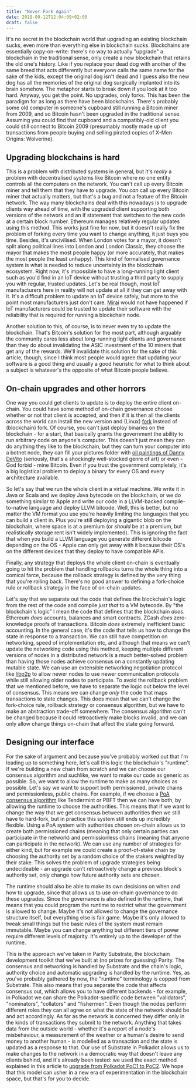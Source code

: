 ```yaml
---
title: "Never Fork Again"
date: 2018-09-12T12:04:09+02:00
draft: false
---
```


It's no secret in the blockchain world that upgrading an existing blockchain sucks, even more than everything else in blockchain sucks. Blockchains are essentially copy-on-write: there's no way to actually "upgrade" a blockchain in the traditional sense, only create a new blockchain that retains the old one's history. Like if you replace your dead dog with another of the same breed that acts differently but everyone calls the same name for the sake of the kids, except the original dog isn't dead and I guess also the new dog has all the memories of the original dog surgically implanted into its brain somehow. The metaphor starts to break down if you look at it too hard. Anyway, you get the point. No upgrades, only forks. This has been the paradigm for as long as there have been blockchains. There's probably some old computer in someone's cupboard still running a Bitcoin miner from 2009, and so Bitcoin hasn't been upgraded in the traditional sense. Assuming you could find that cupboard and a compatibly-old client you could still connect to Bitcoin 2009 (presumably mostly made up of transactions from people buying and selling pirated copies of X-Men Origins: Wolverine).

## Upgrading blockchains is hard

This is a problem with distributed systems in general, but it's _really_ a problem with decentralised systems like Bitcoin where no one entity controls all the computers on the network. You can't call up every Bitcoin miner and tell them that they have to upgrade. You _can_ call up every Bitcoin miner that actually matters, but that's a bug and not a feature of the Bitcoin network. The way many blockchains deal with this nowadays is to upgrade clients way ahead of time, with the upgraded client supporting both versions of the network and an if statement that switches to the new code at a certain block number. Ethereum manages relatively regular updates using this method. This works just fine for now, but it doesn't really fix the problem of forking every time you want to change anything, it just buys you time. Besides, it's uncivilised. When London votes for a mayor, it doesn't split along political lines into London and London Classic, they choose the mayor that makes the most people happy (or more accurately, that makes the most people the least unhappy). This kind of formalised governance system is what is needed to reduce uncertainty in the blockchain ecosystem. Right now, it's impossible to have a long-running light client such as you'd find in an IoT device without trusting a third party to supply you with regular, trusted updates. Let's be real though, most IoT manufacturers here in reality will not update at all if they can get away with it. It's a difficult problem to update an IoT device safely, but more to the point most manufacturers just don't care. [Mirai][mirai] would not have happened if IoT manufacturers could be trusted to update their software with the reliability that is required for running a blockchain node.

[mirai]: https://en.wikipedia.org/wiki/Mirai_(malware)

Another solution to this, of course, is to never even try to update the blockchain. That's Bitcoin's solution for the most part, although arguably the community cares less about long-running light clients and governance than they do about invalidating the ASIC investment of the 10 miners that get any of the rewards. We'll invalidate this solution for the sake of this article, though, since I think most people would agree that updating your software is a good thing and usually a good heuristic for what to think about a subject is whatever's the opposite of what Bitcoin people believe.

## On-chain upgrades and other horrors

One way you could get clients to update is to deploy the entire client on-chain. You could have some method of on-chain governance choose whether or not that client is accepted, and then if it is then all the clients across the world can install the new version and (Linux) [fork][linux-fork] instead of (blockchain) fork. Of course, you can't just deploy binaries on the blockchain - for a start, that basically grants the government the ability to run arbitrary code on anyone's computer. This doesn't just mean they can do anything they like to the blockchain, but they can turn your computer into a botnet node, they can fill your pictures folder with [oil paintings of Danny DeVito][danny-devito-paintings] (seriously, that's a shockingly well-stocked genre of art) or even - God forbid - mine Bitcoin. Even if you trust the government completely, it's a big logistical problem to deploy a binary for every OS and every architecture available.

[linux-fork]: http://man7.org/linux/man-pages/man2/fork.2.html
[danny-devito-paintings]: https://www.google.com/search?q=danny+devito+oil+painting&tbm=isch

So let's say that we run the whole client in a virtual machine. We write it in Java or Scala and we deploy Java bytecode on the blockchain, or we do something similar to Apple and write our code in a LLVM-backed compile-to-native language and deploy LLVM bitcode. Well, this is better, but no matter the VM format you use you're heavily limiting the languages that you can build a client in. Plus you're still deploying a gigantic blob on the blockchain, where space is at a premium (or _should_ be at a premium, but realistically storage rent isn't widely implemented). This is ignoring the fact that when you build a LLVM language you generate different bitcode depending on the OS - Apple can only get away with it because their OS's on the different devices that they deploy to have compatible APIs.

Finally, any strategy that deploys the whole client on-chain is eventually going to hit the problem that handling rollbacks turns the whole thing into a comical farce, because the rollback strategy is defined by the very thing that you're rolling back. There's no good answer to defining a fork-choice rule or rollback strategy in the face of on-chain updates.

Let's say that we separate out the code that defines the blockchain's logic from the rest of the code and compile _just that_ to a VM bytecode. By "the blockchain's logic" I mean the code that defines that the blockchain _does_. Ethereum _does_ accounts, balances and smart contracts. ZCash _does_ zero-knowledge proofs of transactions. Bitcoin _does_ extremely inefficient basic accounting. In the general case, it's the code that tells us how to change the state in response to a transaction. We can still have competition on networking, speed of implementation etc, and although that means we can't update the networking code using this method, keeping multiple different versions of nodes in a distributed network is a much better-solved problem than having those nodes achieve consensus on a constantly updating mutable state. We can use an extensible networking negotiation protocol like [libp2p][libp2p] to allow newer nodes to use newer communication protocols while still allowing older nodes to participate. To avoid the rollback problem that we mentioned before, we have to separate the logic out below the level of consensus. This means we can change _only_ the code that maps transactions to state changes. This does mean that we can't change the fork-choice rule, rollback strategy or consensus algorithm, but we have to make an abstraction trade-off somewhere. The consensus algorithm can't be changed because it could retroactively make blocks invalid, and we can only allow change things on-chain that affect the state going forward.

[libp2p]: https://github.com/libp2p/rust-libp2p/

## Designing our interface

For the sake of argument and because you've probably worked out that I'm leading up to something here, let's call this logic the blockchain's "runtime". If we're building a new chain from scratch and we can choose our consensus algorithm and suchlike, we want to make our code as generic as possible. So, we want to allow the runtime to make as many choices as possible. Let's say we want to support both permissioned, private chains and permissionless, public chains. For example, if we choose a [PoA consensus algorithm][poa] like Tendermint or PBFT then we can have both, by allowing the runtime to choose the authorities. This means that if we want to change the way that we get consensus between authorities then we still have to hard-fork, but in practice this system still ends up incredibly flexible. Using a PoA system with authorities chosen on-chain allows us to create both permissioned chains (meaning that only certain parties can participate in the network) and permissionless chains (meaning that anyone can participate in the network). We can use any number of strategies for either kind, but for example we could create a proof-of-stake chain by choosing the authority set by a random choice of the stakers weighted by their stake. This solves the problem of upgrade strategies being undecideable - an upgrade can't retroactively change a previous block's authority set, only change how future authority sets are chosen.

[poa]: https://en.wikipedia.org/wiki/Proof-of-authority

The runtime should also be able to make its own decisions on when and how to upgrade, since that allows us to use on-chain governance to do these upgrades. Since the governance is also defined in the runtime, that means that you could program the runtime to restrict what the government is allowed to change. Maybe it's not allowed to change the governance structure itself, but everything else is fair game. Maybe it's only allowed to tweak small things but the basic rules of the system must remain immutable. Maybe you can change anything but different tiers of power require different levels of majority. It's entirely up to the developer of the runtime.

This is the approach we've taken in Parity Substrate, the blockchain development toolkit that we've built at (no prizes for guessing) Parity. The consensus and networking is handled by Substrate and the chain's logic, authority choice and automatic upgrading is handled by the runtime. Yes, as you've probably gathered by now, the "runtime" terminology is copped from Substrate. This also means that you separate the code that affects consensus out, which allows you to have different backends - for example, in Polkadot we can share the Polkadot-specific code between "validators", "nominators", "collators" and "fishermen". Even though the nodes perform different roles they can all agree on what the state of the network should be and act accordingly. As far as the network is concerned they differ only in the kinds of transactions they submit to the network. Anything that takes data from the outside world - whether it's a report of a node's misbehaviour, a measurement of the weather or a human's desire to send money to another human - is modelled as a transaction and the state is updated as a response to that. Our use of Substrate in Polkadot allows us to make changes to the network in a democratic way that doesn't leave any clients behind, and it's already been tested: we used the exact method explained in this article to [upgrade from Polkadot PoC1 to PoC2][poc2]. We hope that this model can usher in a new era of experimentation in the blockchain space, but that's for you to decide.

[poc2]: https://medium.com/polkadot-network/polkadot-poc-2-is-here-parachains-runtime-upgrades-and-libp2p-networking-7035bb141c25
